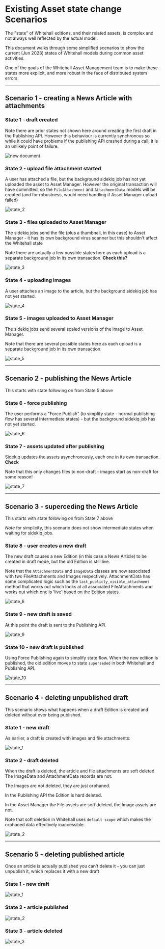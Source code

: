 # Existing Asset state change Scenarios

The "state" of Whitehall editions, and their related assets, is complex and not always well reflected by the actual model.

This document walks through some simplified scenarios to show the current (Jun 2023) states of Whitehall models during common asset activities.

One of the goals of the Whitehall Asset Management team is to make these states more explicit, and more robust in the face of distributed system errors.

---
## Scenario 1 - creating a News Article with attachments

### State 1 - draft created

Note there are prior states not shown here around creating the first draft in the Publishing API. However this behaviour is currently synchronous so while it could have problems if the publishing API crashed during a call, it is an unlikely point of failure.

![new document](../diagrams/asset_management/asset_scenarios/new_document_with_attachments/1_new_document.svg)

### State 2 - upload file attachment started

A user has attached a file, but the background sidekiq job has not yet uploaded the asset to Asset Manager.  However the original transaction will have committed, so the `FileAttachment` and `AttachmentData` models will be created (and for robustness, would need handling if Asset Manager upload failed)

![state_2](../diagrams/asset_management/asset_scenarios/new_document_with_attachments/2_uploading_file.svg)

### State 3 - files uploaded to Asset Manager

The sidekiq jobs send the file (plus a thumbnail, in this case) to Asset Manager - it has its own background virus scanner but this shouldn't affect the Whitehall state

Note there are actually a few possible states here as each upload is a separate background job in its own transaction.  **Check this?**

![state_3](../diagrams/asset_management/asset_scenarios/new_document_with_attachments/3_uploaded_file.svg)

### State 4 - uploading images

A user attaches an image to the article, but the background sidekiq job has not yet started.

![state_4](../diagrams/asset_management/asset_scenarios/new_document_with_attachments/4_uploading_image.svg)

### State 5 - images uploaded to Asset Manager

The sidekiq jobs send several scaled versions of the image to Asset Manager.

Note that there are several possible states here as each upload is a separate background job in its own transaction.

![state_5](../diagrams/asset_management/asset_scenarios/new_document_with_attachments/5_uploaded_image.svg)

---

## Scenario 2 - publishing the News Article

This starts with state following on from State 5 above

### State 6 - force publishing

The user performs a "Force Publish" (to simplify state - normal publishing flow has several intermediate states) - but the background sidekiq job has not yet started.

![state_6](../diagrams/asset_management/asset_scenarios/publish_doc_with_attachments/6_force_publishing.svg)

### State 7 - assets updated after publishing

Sidekiq updates the assets asynchronously, each one in its own transaction. **Check**

Note that this only changes files to non-draft - images start as non-draft for some reason!

![state_7](../diagrams/asset_management/asset_scenarios/publish_doc_with_attachments/7_force_published.svg)

---

## Scenario 3 - superceding the News Article

This starts with state following on from State 7 above

*Note* for simplicity, this scenario does not show intermediate states when waiting for sidekiq jobs.

### State 8 - user creates a new draft

The new draft causes a new Edition (in this case a News Article) to be created in draft mode, but the old Edition is still live.

Note that the `AttachmentData` and `ImageData` classes are now associated with two FileAttachments and Images respectively.  AttachmentData has some complicated logic such as the `last_publicly_visible_attachment` method that works out which looks at all associated FileAttachments and works out which one is 'live' based on the Edition states.

![state_8](../diagrams/asset_management/asset_scenarios/superceding/8_new_draft.svg)

### State 9 - new draft is saved

At this point the draft is sent to the Publishing API.

![state_9](../diagrams/asset_management/asset_scenarios/superceding/9_new_draft_saved.svg)

### State 10 - new draft is published

Using Force Publishing again to simplify state flow.  When the new edition is published, the old edition moves to state `superseded` in both Whitehall and Publishing API.

![state_10](../diagrams/asset_management/asset_scenarios/superceding/10_force_published.svg)

---

## Scenario 4 - deleting unpublished draft

This scenario shows what happens when a draft Edition is created and deleted without ever being published.

### State 1 - new draft

As earlier, a draft is created with images and file attachments:

![state_1](../diagrams/asset_management/asset_scenarios/unpublish_doc_with_attachments/1_draft.svg)

### State 2 - draft deleted

When the draft is deleted, the article and file attachments are soft deleted.  The ImageData and AttachmentData records are not.

The Images are not deleted, they are just orphaned.

In the Publishing API the Edition  is hard deleted.

In the Asset Manager the File assets are soft deleted, the Image assets are not.

Note that soft deletion in Whitehall uses `default scope` which makes the orphaned data effectively inaccessible. 

![state_2](../diagrams/asset_management/asset_scenarios/unpublish_doc_with_attachments/2_delete_draft.svg)

---

## Scenario 5 - deleting published article

Once an article is actually published you can't delete it - you can just unpublish it, which replaces it with a new draft

### State 1 - new draft

![state_1](../diagrams/asset_management/asset_scenarios/unpublish_published_doc/1_draft.svg)

### State 2 - article published

![state_2](../diagrams/asset_management/asset_scenarios/unpublish_published_doc/2_published.svg)

### State 3 - article deleted

![state_3](../diagrams/asset_management/asset_scenarios/unpublish_published_doc/3_unpublished.svg)
